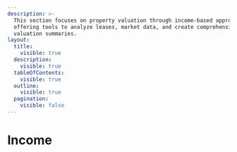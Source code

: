 ```yaml
---
description: >-
  This section focuses on property valuation through income-based approaches,
  offering tools to analyze leases, market data, and create comprehensive
  valuation summaries.
layout:
  title:
    visible: true
  description:
    visible: true
  tableOfContents:
    visible: true
  outline:
    visible: true
  pagination:
    visible: false
---
```


# Income

